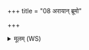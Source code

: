 +++
title = "08 अरायान् ब्रूमो"

+++
<details><summary>मूलम् (WS)</summary>

अरायान् ब्रूमो रक्षांसि सर्पान् पुण्यजनानुत ।  
मृत्यूनेकशतं ब्रूमस्ते नो मुञ्चन्त्वंहसः ॥ ९ ॥
</details>